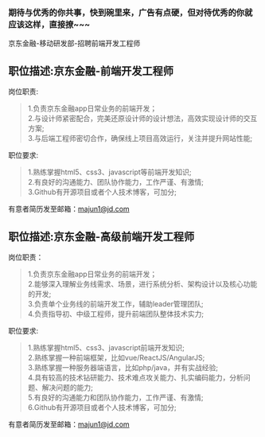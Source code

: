 ### 期待与优秀的你共事，快到碗里来，广告有点硬，但对待优秀的你就应该这样，直接撩~~~



京东金融-移动研发部-招聘前端开发工程师

## 职位描述:京东金融-前端开发工程师

岗位职责:

> 1.负责京东金融app日常业务的前端开发；  
> 2.与设计师紧密配合，完美还原设计师的设计想法，高效实现设计师的交互方案;  
> 3.与后端工程师密切合作，确保线上项目高效运行，关注并提升网站性能;

职位要求:

> 1.熟练掌握html5、css3、javascript等前端开发知识;  
> 2.有良好的沟通能力、团队协作能力，工作严谨、有激情;  
> 3.Github有开源项目或者个人技术博客，可加分;

有意者简历发至邮箱：[majun1@jd.com](mailto:majun1@jd.com)

## 职位描述:京东金融-高级前端开发工程师

岗位职责：

> 1.负责京东金融app日常业务的前端开发；  
> 2.能够深入理解业务线需求、场景，进行系统分析、架构设计以及核心功能的开发;  
> 3.负责单个业务线的前端开发工作，辅助leader管理团队;  
> 4.负责指导初、中级工程师，提升前端团队整体技术实力;

职位要求:

> 1.熟练掌握html5、css3、javascript前端开发知识;  
> 2.熟练掌握一种前端框架，比如vue/ReactJS/AngularJS;  
> 3.熟练掌握一种服务器端语言，比如php/java，并有实战经验;  
> 4.具有较高的技术钻研能力、技术难点攻关能力、扎实编码能力，分析问题、解决问题的能力;  
> 5.有良好的沟通能力和团队协作能力，工作严谨、有激情;  
> 6.Github有开源项目或者个人技术博客，可加分;

有意者简历发至邮箱：[majun1@jd.com](mailto:majun1@jd.com)

